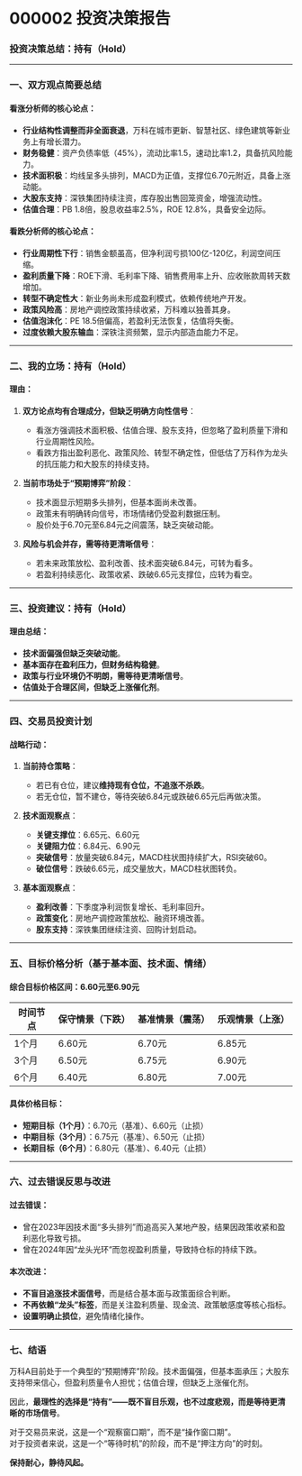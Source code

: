 # 000002 投资决策报告

### 投资决策总结：**持有（Hold）**

---

### 一、双方观点简要总结

#### **看涨分析师的核心论点：**
- **行业结构性调整而非全面衰退**，万科在城市更新、智慧社区、绿色建筑等新业务上有增长潜力。
- **财务稳健**：资产负债率低（45%），流动比率1.5，速动比率1.2，具备抗风险能力。
- **技术面积极**：均线呈多头排列，MACD为正值，支撑位6.70元附近，具备上涨动能。
- **大股东支持**：深铁集团持续注资，库存股出售回笼资金，增强流动性。
- **估值合理**：PB 1.8倍，股息收益率2.5%，ROE 12.8%，具备安全边际。

#### **看跌分析师的核心论点：**
- **行业周期性下行**：销售金额虽高，但净利润亏损100亿-120亿，利润空间压缩。
- **盈利质量下降**：ROE下滑、毛利率下降、销售费用率上升、应收账款周转天数增加。
- **转型不确定性大**：新业务尚未形成盈利模式，依赖传统地产开发。
- **政策风险高**：房地产调控政策持续收紧，万科难以独善其身。
- **估值泡沫化**：PE 18.5倍偏高，若盈利无法恢复，估值将失衡。
- **过度依赖大股东输血**：深铁注资频繁，显示内部造血能力不足。

---

### 二、我的立场：**持有（Hold）**

#### **理由：**
1. **双方论点均有合理成分，但缺乏明确方向性信号**：
   - 看涨方强调技术面积极、估值合理、股东支持，但忽略了盈利质量下滑和行业周期性风险。
   - 看跌方指出盈利恶化、政策风险、转型不确定性，但低估了万科作为龙头的抗压能力和大股东的持续支持。

2. **当前市场处于“预期博弈”阶段**：
   - 技术面显示短期多头排列，但基本面尚未改善。
   - 政策未有明确转向信号，市场情绪仍受盈利数据压制。
   - 股价处于6.70元至6.84元之间震荡，缺乏突破动能。

3. **风险与机会并存，需等待更清晰信号**：
   - 若未来政策放松、盈利改善、技术面突破6.84元，可转为看多。
   - 若盈利持续恶化、政策收紧、跌破6.65元支撑位，应转为看空。

---

### 三、投资建议：**持有（Hold）**

#### **理由总结：**
- **技术面偏强但缺乏突破动能**。
- **基本面存在盈利压力，但财务结构稳健**。
- **政策与行业环境仍不明朗，需等待更清晰信号**。
- **估值处于合理区间，但缺乏上涨催化剂**。

---

### 四、交易员投资计划

#### **战略行动：**
1. **当前持仓策略**：
   - 若已有仓位，建议**维持现有仓位，不追涨不杀跌**。
   - 若无仓位，暂不建仓，等待突破6.84元或跌破6.65元后再做决策。

2. **技术面观察点**：
   - **关键支撑位**：6.65元、6.60元
   - **关键阻力位**：6.84元、6.90元
   - **突破信号**：放量突破6.84元，MACD柱状图持续扩大，RSI突破60。
   - **破位信号**：跌破6.65元，成交量放大，MACD柱状图转负。

3. **基本面观察点**：
   - **盈利改善**：下季度净利润恢复增长、毛利率回升。
   - **政策变化**：房地产调控政策放松、融资环境改善。
   - **股东支持**：深铁集团继续注资、回购计划启动。

---

### 五、目标价格分析（基于基本面、技术面、情绪）

#### **综合目标价格区间：6.60元至6.90元**

| 时间节点 | 保守情景（下跌） | 基准情景（震荡） | 乐观情景（上涨） |
|----------|------------------|------------------|------------------|
| 1个月    | 6.60元           | 6.70元           | 6.85元           |
| 3个月    | 6.50元           | 6.75元           | 6.90元           |
| 6个月    | 6.40元           | 6.80元           | 7.00元           |

#### **具体价格目标：**
- **短期目标（1个月）**：6.70元（基准）、6.60元（止损）
- **中期目标（3个月）**：6.75元（基准）、6.50元（止损）
- **长期目标（6个月）**：6.80元（基准）、6.40元（止损）

---

### 六、过去错误反思与改进

#### **过去错误：**
- 曾在2023年因技术面“多头排列”而追高买入某地产股，结果因政策收紧和盈利恶化导致亏损。
- 曾在2024年因“龙头光环”而忽视盈利质量，导致持仓标的持续下跌。

#### **本次改进：**
- **不盲目追涨技术面信号**，而是结合基本面与政策面综合判断。
- **不再依赖“龙头”标签**，而是关注盈利质量、现金流、政策敏感度等核心指标。
- **设置明确止损位**，避免情绪化操作。

---

### 七、结语

万科A目前处于一个典型的“预期博弈”阶段。技术面偏强，但基本面承压；大股东支持带来信心，但盈利质量令人担忧；估值合理，但缺乏上涨催化剂。

因此，**最理性的选择是“持有”——既不盲目乐观，也不过度悲观，而是等待更清晰的市场信号**。

对于交易员来说，这是一个“观察窗口期”，而不是“操作窗口期”。  
对于投资者来说，这是一个“等待时机”的阶段，而不是“押注方向”的时刻。

**保持耐心，静待风起。**